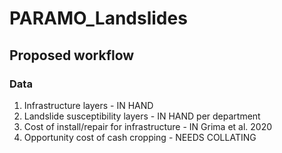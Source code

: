 # PARAMO_Landslides

## Proposed workflow

### Data
1. Infrastructure layers - IN HAND
2. Landslide susceptibility layers - IN HAND per department
3. Cost of install/repair for infrastructure - IN Grima et al. 2020
4. Opportunity cost of cash cropping - NEEDS COLLATING